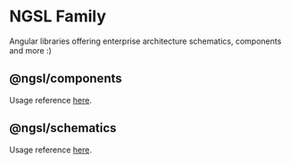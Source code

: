 # NGSL Family

Angular libraries offering enterprise architecture schematics, components and more :)

## @ngsl/components

Usage reference [here](https://github.com/djguzmanc/ngsl/tree/master/projects/components).

## @ngsl/schematics

Usage reference [here](https://github.com/djguzmanc/ngsl/tree/master/projects/schematics).
